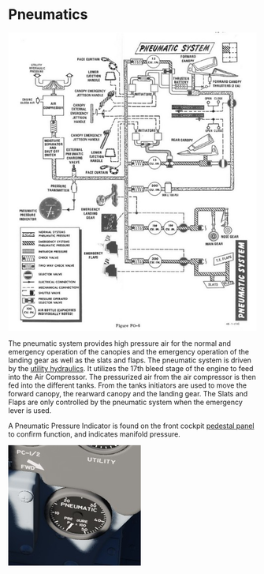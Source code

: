 # Pneumatics

![manual_pneumatic_diagram](../img/manual_pneumatic_diagram.jpg)

The pneumatic system provides high pressure air for the normal and emergency operation of the
canopies and the emergency operation of the landing gear as well as the slats and flaps. The
pneumatic system is driven by the [utility hydraulics](hydraulics.md). It utilizes the 17th bleed
stage of the engine to feed into the Air Compressor. The pressurized air from the air compressor is
then fed into the different tanks. From the tanks initiators are used to move the forward canopy,
the rearward canopy and the landing gear. The Slats and Flaps are only controlled by the pneumatic
system when the emergency lever is used.

A Pneumatic Pressure
Indicator is found on the front cockpit [pedestal panel](../cockpit/pilot/pedestal_group.md) to
confirm function, and indicates manifold pressure.

![Pneumatics](../img/Pneum.jpg)
